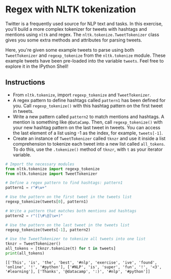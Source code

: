 # Regex with NLTK tokenization #

Twitter is a frequently used source for NLP text and tasks. In this exercise, you'll build a more complex tokenizer for tweets with hashtags and mentions using `nltk` and regex. The `nltk.tokenize.TweetTokenizer` class gives you some extra methods and attributes for parsing tweets.

Here, you're given some example tweets to parse using both `TweetTokenizer` and `regexp_tokenize` from the `nltk.tokenize` module. These example tweets have been pre-loaded into the variable `tweets`. Feel free to explore it in the IPython Shell!

## Instructions ##

* From `nltk.tokenize`, import `regexp_tokenize` and `TweetTokenizer`.
* A regex pattern to define hashtags called `pattern1` has been defined for you. Call `regexp_tokenize()` with this hashtag pattern on the first tweet in tweets.
* Write a new pattern called `pattern2` to match mentions and hashtags. A mention is something like `@DataCamp`. Then, call `regexp_tokenize()` with your new hashtag pattern on the last tweet in tweets. You can access the last element of a list using -1 as the index, for example, `tweets[-1]`.
* Create an instance of `TweetTokenizer` called `tknzr` and use it inside a list comprehension to tokenize each tweet into a new list called `all_tokens`. To do this, use the `.tokenize()` method of `tknzr`, with `t` as your iterator variable.

```python
# Import the necessary modules
from nltk.tokenize import regexp_tokenize
from nltk.tokenize import TweetTokenizer

# Define a regex pattern to find hashtags: pattern1
pattern1 = r"#\w+"

# Use the pattern on the first tweet in the tweets list
regexp_tokenize(tweets[0], pattern1)

# Write a pattern that matches both mentions and hashtags
pattern2 = r"([\#\@]\w+)"

# Use the pattern on the last tweet in the tweets list
regexp_tokenize(tweets[-1], pattern2)

# Use the TweetTokenizer to tokenize all tweets into one list
tknzr = TweetTokenizer()
all_tokens = [tknzr.tokenize(t) for t in tweets]
print(all_tokens)
```

```
[['This', 'is', 'the', 'best', '#nlp', 'exercise', 'ive', 'found', 'online', '!', '#python'], ['#NLP', 'is', 'super', 'fun', '!', '<3', '#learning'], ['Thanks', '@datacamp', ':)', '#nlp', '#python']]
```
